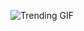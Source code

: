 
<!-- GIF_SECTION -->
![Trending GIF](https://media1.giphy.com/media/v1.Y2lkPThiYjIxNzcydnRmOW9ycmJxdmhjdjhjc2gyczBuZ20wbGI4bjRob2V4MzdzdTAyMCZlcD12MV9naWZzX3NlYXJjaCZjdD1n/KEzraGlQTEHkarhUPO/giphy.gif)
<!-- END_GIF_SECTION -->
